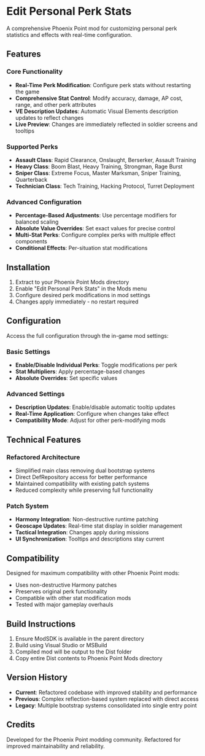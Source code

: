 # Edit Personal Perk Stats

A comprehensive Phoenix Point mod for customizing personal perk statistics and effects with real-time configuration.

## Features

### Core Functionality
- **Real-Time Perk Modification**: Configure perk stats without restarting the game
- **Comprehensive Stat Control**: Modify accuracy, damage, AP cost, range, and other perk attributes
- **VE Description Updates**: Automatic Visual Elements description updates to reflect changes
- **Live Preview**: Changes are immediately reflected in soldier screens and tooltips

### Supported Perks
- **Assault Class**: Rapid Clearance, Onslaught, Berserker, Assault Training
- **Heavy Class**: Boom Blast, Heavy Training, Strongman, Rage Burst
- **Sniper Class**: Extreme Focus, Master Marksman, Sniper Training, Quarterback
- **Technician Class**: Tech Training, Hacking Protocol, Turret Deployment

### Advanced Configuration
- **Percentage-Based Adjustments**: Use percentage modifiers for balanced scaling
- **Absolute Value Overrides**: Set exact values for precise control
- **Multi-Stat Perks**: Configure complex perks with multiple effect components
- **Conditional Effects**: Per-situation stat modifications

## Installation

1. Extract to your Phoenix Point Mods directory
2. Enable "Edit Personal Perk Stats" in the Mods menu
3. Configure desired perk modifications in mod settings
4. Changes apply immediately - no restart required

## Configuration

Access the full configuration through the in-game mod settings:

### Basic Settings
- **Enable/Disable Individual Perks**: Toggle modifications per perk
- **Stat Multipliers**: Apply percentage-based changes
- **Absolute Overrides**: Set specific values

### Advanced Settings  
- **Description Updates**: Enable/disable automatic tooltip updates
- **Real-Time Application**: Configure when changes take effect
- **Compatibility Mode**: Adjust for other perk-modifying mods

## Technical Features

### Refactored Architecture
- Simplified main class removing dual bootstrap systems
- Direct DefRepository access for better performance
- Maintained compatibility with existing patch systems
- Reduced complexity while preserving full functionality

### Patch System
- **Harmony Integration**: Non-destructive runtime patching
- **Geoscape Updates**: Real-time stat display in soldier management
- **Tactical Integration**: Changes apply during missions
- **UI Synchronization**: Tooltips and descriptions stay current

## Compatibility

Designed for maximum compatibility with other Phoenix Point mods:
- Uses non-destructive Harmony patches
- Preserves original perk functionality
- Compatible with other stat modification mods
- Tested with major gameplay overhauls

## Build Instructions

1. Ensure ModSDK is available in the parent directory
2. Build using Visual Studio or MSBuild
3. Compiled mod will be output to the Dist folder
4. Copy entire Dist contents to Phoenix Point Mods directory

## Version History

- **Current**: Refactored codebase with improved stability and performance
- **Previous**: Complex reflection-based system replaced with direct access
- **Legacy**: Multiple bootstrap systems consolidated into single entry point

## Credits

Developed for the Phoenix Point modding community. Refactored for improved maintainability and reliability.